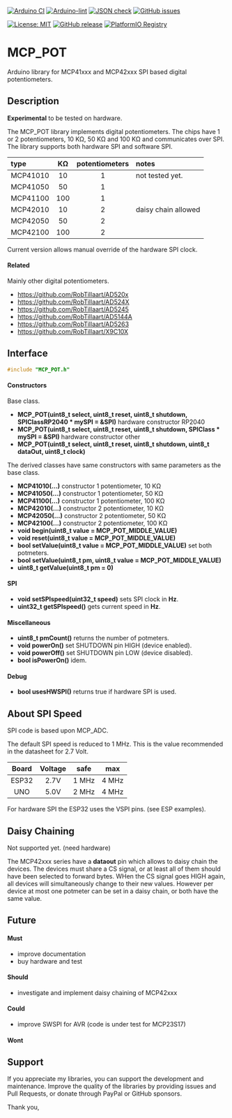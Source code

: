 
[![Arduino CI](https://github.com/RobTillaart/MCP_POT/workflows/Arduino%20CI/badge.svg)](https://github.com/marketplace/actions/arduino_ci)
[![Arduino-lint](https://github.com/RobTillaart/MCP_POT/actions/workflows/arduino-lint.yml/badge.svg)](https://github.com/RobTillaart/MCP_POT/actions/workflows/arduino-lint.yml)
[![JSON check](https://github.com/RobTillaart/MCP_POT/actions/workflows/jsoncheck.yml/badge.svg)](https://github.com/RobTillaart/MCP_POT/actions/workflows/jsoncheck.yml)
[![GitHub issues](https://img.shields.io/github/issues/RobTillaart/MCP_POT.svg)](https://github.com/RobTillaart/MCP_POT/issues)

[![License: MIT](https://img.shields.io/badge/license-MIT-green.svg)](https://github.com/RobTillaart/MCP_POT/blob/master/LICENSE)
[![GitHub release](https://img.shields.io/github/release/RobTillaart/MCP_POT.svg?maxAge=3600)](https://github.com/RobTillaart/MCP_POT/releases)
[![PlatformIO Registry](https://badges.registry.platformio.org/packages/robtillaart/library/MCP_POT.svg)](https://registry.platformio.org/libraries/robtillaart/MCP_POT)


# MCP_POT

Arduino library for MCP41xxx and MCP42xxx SPI based digital potentiometers.


## Description

**Experimental** to be tested on hardware.

The MCP_POT library implements digital potentiometers.
The chips have 1 or 2 potentiometers, 10 KΩ, 50 KΩ and 100 KΩ and communicates over SPI.
The library supports both hardware SPI and software SPI.


|  type      |   KΩ   |  potentiometers  |  notes  |
|:-----------|:------:|:----------------:|:--------|
|  MCP41010  |   10   |        1         |  not tested yet.
|  MCP41050  |   50   |        1         |
|  MCP41100  |  100   |        1         |
|  MCP42010  |   10   |        2         |  daisy chain allowed
|  MCP42050  |   50   |        2         |
|  MCP42100  |  100   |        2         |


Current version allows manual override of the hardware SPI clock. 



#### Related

Mainly other digital potentiometers.

- https://github.com/RobTillaart/AD520x
- https://github.com/RobTillaart/AD524X
- https://github.com/RobTillaart/AD5245
- https://github.com/RobTillaart/AD5144A
- https://github.com/RobTillaart/AD5263
- https://github.com/RobTillaart/X9C10X


## Interface

```cpp
#include "MCP_POT.h"
```

#### Constructors

Base class.
- **MCP_POT(uint8_t select, uint8_t reset, uint8_t shutdown, SPIClassRP2040 \* mySPI = &SPI)** hardware constructor RP2040
- **MCP_POT(uint8_t select, uint8_t reset, uint8_t shutdown, SPIClass \* mySPI = &SPI)** hardware constructor other
- **MCP_POT(uint8_t select, uint8_t reset, uint8_t shutdown, uint8_t dataOut, uint8_t clock)**

The derived classes have same constructors with same parameters as the base class.
- **MCP41010(...)** constructor 1 potentiometer, 10 KΩ
- **MCP41050(...)** constructor 1 potentiometer, 50 KΩ
- **MCP41100(...)** constructor 1 potentiometer, 100 KΩ
- **MCP42010(...)** constructor 2 potentiometer, 10 KΩ
- **MCP42050(...)** constructor 2 potentiometer, 50 KΩ
- **MCP42100(...)** constructor 2 potentiometer, 100 KΩ
- **void begin(uint8_t value = MCP_POT_MIDDLE_VALUE)**
- **void reset(uint8_t value = MCP_POT_MIDDLE_VALUE)**
- **bool setValue(uint8_t value = MCP_POT_MIDDLE_VALUE)** set both potmeters.
- **bool setValue(uint8_t pm, uint8_t value = MCP_POT_MIDDLE_VALUE)**
- **uint8_t getValue(uint8_t pm = 0)**


#### SPI

- **void setSPIspeed(uint32_t speed)** sets SPI clock in **Hz**.
- **uint32_t getSPIspeed()** gets current speed in **Hz**.


#### Miscellaneous

- **uint8_t pmCount()** returns the number of potmeters.
- **void powerOn()** set SHUTDOWN pin HIGH (device enabled).
- **void powerOff()**  set SHUTDOWN pin LOW (device disabled).
- **bool isPowerOn()** idem.


#### Debug

- **bool usesHWSPI()** returns true if hardware SPI is used.


## About SPI Speed

SPI code is based upon MCP_ADC.

The default SPI speed is reduced to 1 MHz. 
This is the value recommended in the datasheet for 2.7 Volt.

|  Board  |  Voltage  |  safe   |   max   |
|:-------:|:---------:|:-------:|:-------:|
|  ESP32  |   2.7V    |  1 MHz  |  4 MHz  |
|  UNO    |   5.0V    |  2 MHz  |  4 MHz  |

For hardware SPI the ESP32 uses the VSPI pins. (see ESP examples).


## Daisy Chaining

Not supported yet. (need hardware)

The MCP42xxx series have a **dataout** pin which allows to daisy chain the devices.
The devices must share a CS signal, or at least all of them should have been 
selected to forward bytes.
WHen the CS signal goes HIGH again, all devices will simultaneously change to their
new values. However per device at most one potmeter can be set in a daisy chain, or both have the same value.


## Future

#### Must

- improve documentation
- buy hardware and test

#### Should

- investigate and implement daisy chaining of MCP42xxx


#### Could

- improve SWSPI for AVR 
  (code is under test for MCP23S17)


#### Wont


## Support

If you appreciate my libraries, you can support the development and maintenance.
Improve the quality of the libraries by providing issues and Pull Requests, or
donate through PayPal or GitHub sponsors.

Thank you,

